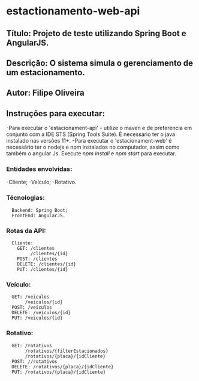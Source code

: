 # estactionamento-web-api

## Título: Projeto de teste utilizando Spring Boot e AngularJS.
## Descrição: O sistema simula o gerenciamento de um estacionamento.
## Autor: Filipe Oliveira

## Instruções para executar:
  -Para executar o 'estacionament-api' - utilize o maven e de preferencia em conjunto com a IDE STS (Spring Tools Suite). É necessário ter o java instalado nas versões 11+.
  -Para executar o 'estacionament-web' é necessário ter o nodejs e npm instalados no computador, assim como também o angular Js. Execute *npm install* e *npm start* para executar.

### Entidades envolvidas:
  -Cliente;
  -Veículo;
  -Rotativo.

### Técnologias: 
      Backend: Spring Boot;
      FrontEnd: AngularJS.

### Rotas da API:
      Cliente:
        GET: /clientes
             /clientes/{id}
        POST: /clientes
        DELETE: /clientes/{id}
        PUT: /clientes/{id}

### Veículo:
      GET: /veiculos
           /veiculos/{id}
      POST: /veiculos
      DELETE: /veiculos/{id}
      PUT: /veiculos/{id}

### Rotativo:
      GET: /rotativos
           /rotativos/{filterEstacionados}
           /rotativos/{placa}/{idCliente}
      POST: //rotativos
      DELETE: /rotativos/{placa}/{idCliente}
      PUT: /rotativos/{placa}/{idCliente}



